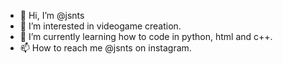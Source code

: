 - 👋 Hi, I’m @jsnts
- 👀 I’m interested in videogame creation.
- 🌱 I’m currently learning how to code in python, html and c++.
- 📫 How to reach me @jsnts on instagram.

<!---
jsnts/jsnts is a ✨ special ✨ repository because its `README.md` (this file) appears on your GitHub profile.
You can click the Preview link to take a look at your changes.
--->
